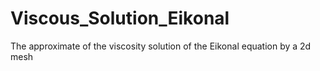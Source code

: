 # Viscous_Solution_Eikonal
The approximate of the viscosity solution of the Eikonal equation by a 2d mesh
